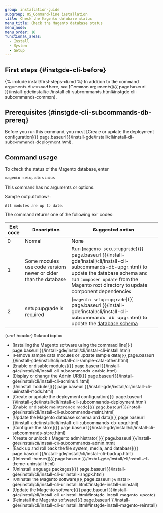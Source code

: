 ```yaml
---
group: installation-guide
subgroup: 05_Command-line installation
title: Check the Magento database status
menu_title: Check the Magento database status
menu_node:
menu_order: 16
functional_areas:
  - Install
  - System
  - Setup
---
```


## First steps {#instgde-cli-before}
{% include install/first-steps-cli.md %}
In addition to the command arguments discussed here, see [Common arguments]({{ page.baseurl }}/install-gde/install/cli/install-cli-subcommands.html#instgde-cli-subcommands-common).

## Prerequisites {#instgde-cli-subcommands-db-prereq}

Before you run this command, you must [Create or update the deployment configuration]({{ page.baseurl }}/install-gde/install/cli/install-cli-subcommands-deployment.html).

## Command usage

To check the status of the Magento database, enter

```bash
magento setup:db:status
```

This command has no arguments or options.

Sample output follows:

```terminal
All modules are up to date.
```

The command returns one of the following exit codes:

Exit code  | Description | Suggested action
|--------------|--------------|--------------|
 0 | Normal | None |
 1 | Some modules use code versions newer or older than the database | Run [`magento setup:upgrade`]({{ page.baseurl }}/install-gde/install/cli/install-cli-subcommands-db-upgr.html) to update the database schema and run `composer update` from the Magento root directory to update component dependencies |
 2 | setup:upgrade is required | [`magento setup:upgrade`]({{ page.baseurl }}/install-gde/install/cli/install-cli-subcommands-db-upgr.html) to update the [database schema](https://glossary.magento.com/database-schema) |

{:.ref-header}
Related topics

* [Installing the Magento software using the command line]({{ page.baseurl }}/install-gde/install/cli/install-cli-install.html)
* [Remove sample data modules or update sample data]({{ page.baseurl }}/install-gde/install/cli/install-cli-sample-data-other.html)
* [Enable or disable modules]({{ page.baseurl }}/install-gde/install/cli/install-cli-subcommands-enable.html)
* [Display or change the Admin URI]({{ page.baseurl }}/install-gde/install/cli/install-cli-adminurl.html)
* [Uninstall modules]({{ page.baseurl }}/install-gde/install/cli/install-cli-uninstall-mods.html)
* [Create or update the deployment configuration]({{ page.baseurl }}/install-gde/install/cli/install-cli-subcommands-deployment.html)
* [Enable or disable maintenance mode]({{ page.baseurl }}/install-gde/install/cli/install-cli-subcommands-maint.html)
* [Update the Magento database schema and data]({{ page.baseurl }}/install-gde/install/cli/install-cli-subcommands-db-upgr.html)
* [Configure the store]({{ page.baseurl }}/install-gde/install/cli/install-cli-subcommands-store.html)
* [Create or unlock a Magento administrator]({{ page.baseurl }}/install-gde/install/cli/install-cli-subcommands-admin.html)
* [Back up and roll back the file system, media, and database]({{ page.baseurl }}/install-gde/install/cli/install-cli-backup.html)
* [Uninstall themes]({{ page.baseurl }}/install-gde/install/cli/install-cli-theme-uninstall.html)
* [Uninstall language packages]({{ page.baseurl }}/install-gde/install/cli/install-cli-uninstall-langpk.html)
* [Uninstall the Magento software]({{ page.baseurl }}/install-gde/install/cli/install-cli-uninstall.html#instgde-install-uninstall)
* [Update the Magento software]({{ page.baseurl }}/install-gde/install/cli/install-cli-uninstall.html#instgde-install-magento-update)
* [Reinstall the Magento software]({{ page.baseurl }}/install-gde/install/cli/install-cli-uninstall.html#instgde-install-magento-reinstall)
